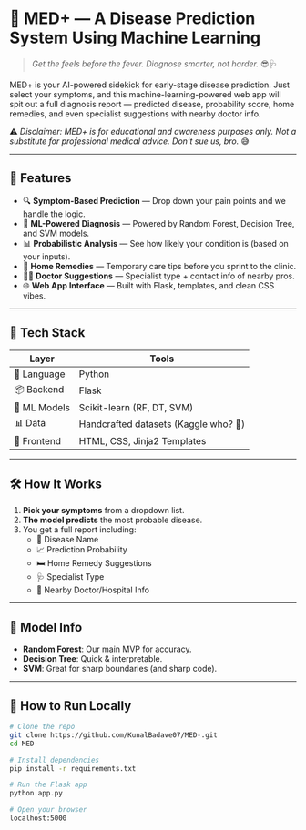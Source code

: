 # 💊 MED+ — A Disease Prediction System Using Machine Learning

> *Get the feels before the fever. Diagnose smarter, not harder.* 😎🩺

MED+ is your AI-powered sidekick for early-stage disease prediction. Just select your symptoms, and this machine-learning-powered web app will spit out a full diagnosis report — predicted disease, probability score, home remedies, and even specialist suggestions with nearby doctor info.

⚠️ *Disclaimer: MED+ is for educational and awareness purposes only. Not a substitute for professional medical advice. Don't sue us, bro.* 😅

---

## 🚀 Features

- 🔍 **Symptom-Based Prediction** — Drop down your pain points and we handle the logic.
- 🤖 **ML-Powered Diagnosis** — Powered by Random Forest, Decision Tree, and SVM models.
- 📊 **Probabilistic Analysis** — See how likely your condition is (based on your inputs).
- 🏡 **Home Remedies** — Temporary care tips before you sprint to the clinic.
- 🧑‍⚕️ **Doctor Suggestions** — Specialist type + contact info of nearby pros.
- 🌐 **Web App Interface** — Built with Flask, templates, and clean CSS vibes.

---

## 🧠 Tech Stack

| Layer | Tools |
|-------|-------|
| 💬 Language | Python |
| 📦 Backend | Flask |
| 🧠 ML Models | Scikit-learn (RF, DT, SVM) |
| 📊 Data | Handcrafted datasets (Kaggle who? 😤) |
| 🎨 Frontend | HTML, CSS, Jinja2 Templates |

---

## 🛠️ How It Works

1. **Pick your symptoms** from a dropdown list.
2. **The model predicts** the most probable disease.
3. You get a full report including:
   - 🧬 Disease Name
   - 📈 Prediction Probability
   - 🛏️ Home Remedy Suggestions
   - 🩺 Specialist Type
   - 📍 Nearby Doctor/Hospital Info

---

## 🧪 Model Info

- **Random Forest**: Our main MVP for accuracy.
- **Decision Tree**: Quick & interpretable.
- **SVM**: Great for sharp boundaries (and sharp code).

---

## 🧰 How to Run Locally

```bash
# Clone the repo
git clone https://github.com/KunalBadave07/MED-.git
cd MED-

# Install dependencies
pip install -r requirements.txt

# Run the Flask app
python app.py

# Open your browser
localhost:5000
